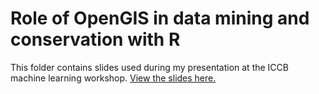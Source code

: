 # Role of OpenGIS in data mining and conservation with R 

This folder contains slides used during my presentation at the ICCB machine learning workshop. [View the slides here.](https://rawgit.com/jeffreyhanson/abstracts-and-slides/master/seminars/ICCB-open-gis-22-07-2017/slides.html)